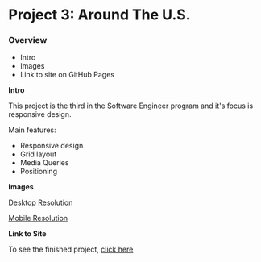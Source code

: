 # Project 3: Around The U.S.

### Overview

- Intro
- Images
- Link to site on GitHub Pages

**Intro**

This project is the third in the Software Engineer program and it's focus is responsive design.

Main features:

- Responsive design
- Grid layout
- Media Queries
- Positioning

**Images**

[Desktop Resolution](images/6604F02D-F72B-48CF-BB25-2340B9151A52.jpeg)

[Mobile Resolution](images/7F1CDC2D-4D2D-49C4-BD47-244B94342ECE_4_5005_c.jpeg)

**Link to Site**

To see the finished project, [click here](https://anielson-98.github.io/se_project_aroundtheus/)
